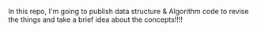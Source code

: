 In this repo, I'm going to publish data structure & Algorithm code to revise the things and take a brief idea about the concepts!!!!
